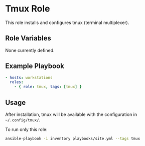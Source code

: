 # Tmux Role

This role installs and configures tmux (terminal multiplexer).

## Role Variables

None currently defined.

## Example Playbook

```yaml
- hosts: workstations
  roles:
    - { role: tmux, tags: [tmux] }
```

## Usage

After installation, tmux will be available with the configuration in `~/.config/tmux/`.

To run only this role:

```bash
ansible-playbook -i inventory playbooks/site.yml --tags tmux
```

